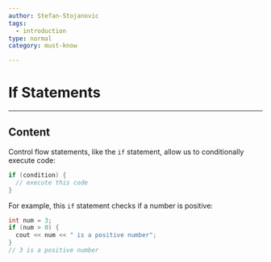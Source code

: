```yaml
---
author: Stefan-Stojanovic
tags:
  - introduction
type: normal
category: must-know

---
```


# If Statements

---

## Content

Control flow statements, like the `if` statement, allow us to conditionally execute code:

```cpp
if (condition) {
  // execute this code
}
```

For example, this `if` statement checks if a number is positive:
```cpp
int num = 3;
if (num > 0) {
  cout << num << " is a positive number";
}
// 3 is a positive number
```

